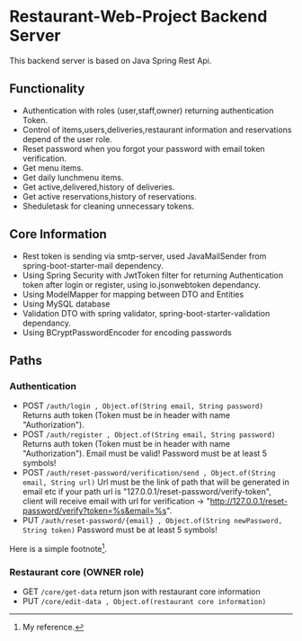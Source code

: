 # Restaurant-Web-Project Backend Server

This backend server is based on Java Spring Rest Api.


## Functionality

-  Authentication with roles (user,staff,owner) returning authentication Token.
-  Control of items,users,deliveries,restaurant information and reservations depend of the user role.
-  Reset password when you forgot your password with email token verification.
-  Get menu items.
-  Get daily lunchmenu items.
-  Get active,delivered,history of deliveries.
-  Get active reservations,history of reservations.
-  Sheduletask for cleaning unnecessary tokens.

## Core Information

 - Rest token is sending via smtp-server, used JavaMailSender from spring-boot-starter-mail dependency.
 - Using Spring Security with JwtToken filter for returning Authentication token after login or register, using io.jsonwebtoken dependancy.
 - Using ModelMapper for mapping between DTO and Entities
 - Using MySQL database
 - Validation DTO with spring validator, spring-boot-starter-validation dependancy.
 - Using BCryptPasswordEncoder for encoding passwords


## Paths
### Authentication
- POST `/auth/login , Object.of(String email, String password)` Returns auth token (Token must be in header with name "Authorization").
- POST `/auth/register , Object.of(String email, String password)` Returns auth token (Token must be in header with name "Authorization"). Email must be valid! Password must be at least 5 symbols!
- POST `/auth/reset-password/verification/send , Object.of(String email, String url)` Url must be the link of path that will be generated in email etc if your path url is "127.0.0.1/reset-password/verify-token", client will receive email with url for verification -> "http://127.0.0.1/reset-password/verify?token=%s&email=%s".
- PUT `/auth/reset-password/{email} , Object.of(String newPassword, String token)` Password must be at least 5 symbols!

Here is a simple footnote[^1].
[^1]: My reference.

### Restaurant core (OWNER role)

- GET `/core/get-data` return json with restaurant core information
- PUT `/core/edit-data , Object.of(restaurant core information)`

